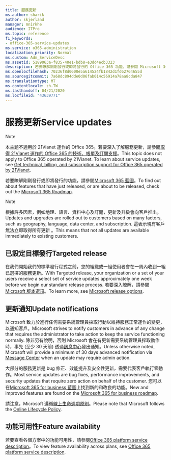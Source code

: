```yaml
---
title: 服務更新
ms.author: sharik
author: skjerland
manager: mnirkhe
audience: ITPro
ms.topic: reference
f1_keywords:
- office-365-service-updates
ms.service: o365-administration
localization_priority: Normal
ms.custom: Adm_ServiceDesc
ms.assetid: 5189063a-f835-40e1-bdb8-e3dd4ecb3323
description: 若要瞭解剛剛發行或即將發行的 Office 365 功能，請參閱 Microsoft 365 藍圖。
ms.openlocfilehash: 70236f8d0600e5a614524fb1842d1fd62764655d
ms.sourcegitcommit: 7a68dc894dde0d06fab014c56914a78aa8cda847
ms.translationtype: MT
ms.contentlocale: zh-TW
ms.lasthandoff: 04/21/2020
ms.locfileid: "43639771"
---
```

# <a name="service-updates"></a><span data-ttu-id="39494-103">服務更新</span><span class="sxs-lookup"><span data-stu-id="39494-103">Service updates</span></span>

> [!NOTE]
> <span data-ttu-id="39494-p101">本主題不適用於 21Vianet 運作的 Office 365。若要深入了解服務更新，請參閱[取得 21Vianet 運作的 Office 365 的技術、帳單及訂閱支援](https://go.microsoft.com/fwlink/?LinkID=733350&amp;clcid=0x409)。</span><span class="sxs-lookup"><span data-stu-id="39494-p101">This topic does not apply to Office 365 operated by 21Vianet. To learn about service updates, see [Get technical, billing, and subscription support for Office 365 operated by 21Vianet](https://go.microsoft.com/fwlink/?LinkID=733350&amp;clcid=0x409).</span></span> 
  
<span data-ttu-id="39494-106">若要瞭解剛剛發行或即將發行的功能，請參閱[Microsoft 365 藍圖](https://go.microsoft.com/fwlink/?LinkId=509914)。</span><span class="sxs-lookup"><span data-stu-id="39494-106">To find out about features that have just released, or are about to be released, check out the [Microsoft 365 Roadmap](https://go.microsoft.com/fwlink/?LinkId=509914).</span></span>
  
> [!NOTE]
> <span data-ttu-id="39494-107">根據許多因素，例如地理、語言、資料中心及訂閱，更新及升級會向客戶推出。</span><span class="sxs-lookup"><span data-stu-id="39494-107">Updates and upgrades are rolled out to customers based on many factors, such as geography, language, data center, and subscription.</span></span> <span data-ttu-id="39494-108">這表示現有客戶無法立即取得所有更新 。</span><span class="sxs-lookup"><span data-stu-id="39494-108">This means that not all updates are available immediately to existing customers.</span></span> 
  
## <a name="targeted-release"></a><span data-ttu-id="39494-109">已設定目標發行</span><span class="sxs-lookup"><span data-stu-id="39494-109">Targeted release</span></span>

<span data-ttu-id="39494-110">在我們開始我們的標準發行程式之前，您的組織或一組使用者會在一周內收到一組已選擇的服務更新。</span><span class="sxs-lookup"><span data-stu-id="39494-110">With Targeted release, your organization or a set of your users receive a select set of service updates approximately one week before we begin our standard release process.</span></span> <span data-ttu-id="39494-111">若要深入瞭解，請參閱[Microsoft 版本選項](https://docs.microsoft.com/office365/admin/manage/release-options-in-office-365?view=o365-worldwide)。</span><span class="sxs-lookup"><span data-stu-id="39494-111">To learn more, see [Microsoft release options](https://docs.microsoft.com/office365/admin/manage/release-options-in-office-365?view=o365-worldwide).</span></span> 
  
## <a name="update-notifications"></a><span data-ttu-id="39494-112">更新通知</span><span class="sxs-lookup"><span data-stu-id="39494-112">Update notifications</span></span>

<span data-ttu-id="39494-113">Microsoft 致力於進行任何需要系統管理員採取行動以維持服務正常運作的變更，以通知客戶。</span><span class="sxs-lookup"><span data-stu-id="39494-113">Microsoft strives to notify customers in advance of any change that requires the administrator to take action to keep the service functioning normally.</span></span> <span data-ttu-id="39494-114">除非另有說明，否則 Microsoft 會在有更新需要系統管理員採取動作時，事先 (至少 30 天前) 透過[訊息中心](https://docs.microsoft.com/office365/admin/manage/message-center?view=o365-worldwide)發出通知。</span><span class="sxs-lookup"><span data-stu-id="39494-114">Unless otherwise noted, Microsoft will provide a minimum of 30 days advanced notification via [Message Center](https://docs.microsoft.com/office365/admin/manage/message-center?view=o365-worldwide) when an update may require admin action.</span></span> 
  
<span data-ttu-id="39494-115">大部分的服務更新是 bug 修正、效能提升及安全性更新，需要代表客戶執行零動作。</span><span class="sxs-lookup"><span data-stu-id="39494-115">Most service updates are bug fixes, performance improvements, and security updates that require zero action on behalf of the customer.</span></span> <span data-ttu-id="39494-116">您可以在[Microsoft 365 for business 藍圖](https://roadmap.office.com/)上找到新的和改良的功能。</span><span class="sxs-lookup"><span data-stu-id="39494-116">New and improved features are found on the [Microsoft 365 for business roadmap](https://roadmap.office.com/).</span></span>
  
<span data-ttu-id="39494-117">請注意，Microsoft 遵循[線上生命週期原則](https://support.microsoft.com/lifecycle#gp/osslpolicy)。</span><span class="sxs-lookup"><span data-stu-id="39494-117">Please note that Microsoft follows the [Online Lifecycle Policy](https://support.microsoft.com/lifecycle#gp/osslpolicy).</span></span>
  
## <a name="feature-availability"></a><span data-ttu-id="39494-118">功能可用性</span><span class="sxs-lookup"><span data-stu-id="39494-118">Feature availability</span></span>

<span data-ttu-id="39494-119">若要查看各個方案中的功能可用性，請參閱[Office 365 platform service description](office-365-platform-service-description.md)。</span><span class="sxs-lookup"><span data-stu-id="39494-119">To view feature availability across plans, see [Office 365 platform service description](office-365-platform-service-description.md).</span></span>
  


